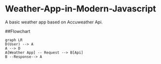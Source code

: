 # Weather-App-in-Modern-Javascript

A basic weather app based on Accuweather Api.

##Flowchart
```mermaid
graph LR
D(User) --> A
A --> D
A[Weather App] -- Request --> B[Api]
B --Response--> A
```
